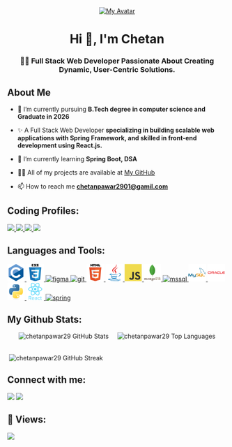 <div align="center">
  <a href="#">
    <img src="https://i.ibb.co/CbwP45g/th.jpg" alt="My Avatar">
  </a>
</div>
<h1 align="center">Hi 👋, I'm Chetan</h1>
<h3 align="center">👨‍💻 Full Stack Web Developer Passionate About Creating Dynamic, User-Centric Solutions.</h3>

## About Me

- 🔭 I’m currently pursuing **B.Tech degree in computer science and Graduate in 2026**
- ✨ A Full Stack Web Developer **specializing in building scalable web applications with Spring Framework, and skilled in front-end development using React.js.**

- 🌱 I’m currently learning **Spring Boot, DSA**

- 👨‍💻 All of my projects are available at [My GitHub](https://github.com/chetanpawar29)

- 📫 How to reach me **chetanpawar2901@gamil.com**

## **Coding Profiles**:
<p align="left"> 
    <a href="https://www.geeksforgeeks.org/user/chetanpadcci/" target="_blank"> <img src="https://img.icons8.com/color/48/undefined/GeeksforGeeks.png"/> </a>
    <a href="https://leetcode.com/u/PawarChetanVilas/" target="_blank"> <img src="https://img.icons8.com/external-tal-revivo-color-tal-revivo/48/undefined/external-level-up-your-coding-skills-and-quickly-land-a-job-logo-color-tal-revivo.png"/> </a>   
    <a href="https://www.hackerrank.com/profile/chetanpawar2901" target="_blank"> <img src="https://img.icons8.com/external-tal-revivo-shadow-tal-revivo/48/undefined/external-hackerrank-is-a-technology-company-that-focuses-on-competitive-programming-logo-shadow-tal-revivo.png"/> </a>
    <a href="https://www.codechef.com/users/chetanpawar29" target="_blank"> <img src="https://img.icons8.com/fluency/48/000000/codechef.png"/> </a>    
     
</p>

## Languages and Tools:
<p align="left"> <a href="https://www.cprogramming.com/" target="_blank" rel="noreferrer"> <img src="https://raw.githubusercontent.com/devicons/devicon/master/icons/c/c-original.svg" alt="c" width="40" height="40"/> </a> <a href="https://www.w3schools.com/css/" target="_blank" rel="noreferrer"> <img src="https://raw.githubusercontent.com/devicons/devicon/master/icons/css3/css3-original-wordmark.svg" alt="css3" width="40" height="40"/> </a> <a href="https://www.figma.com/" target="_blank" rel="noreferrer"> <img src="https://www.vectorlogo.zone/logos/figma/figma-icon.svg" alt="figma" width="40" height="40"/> </a> <a href="https://git-scm.com/" target="_blank" rel="noreferrer"> <img src="https://www.vectorlogo.zone/logos/git-scm/git-scm-icon.svg" alt="git" width="40" height="40"/> </a> <a href="https://www.w3.org/html/" target="_blank" rel="noreferrer"> <img src="https://raw.githubusercontent.com/devicons/devicon/master/icons/html5/html5-original-wordmark.svg" alt="html5" width="40" height="40"/> </a> <a href="https://www.java.com" target="_blank" rel="noreferrer"> <img src="https://raw.githubusercontent.com/devicons/devicon/master/icons/java/java-original.svg" alt="java" width="40" height="40"/> </a> <a href="https://developer.mozilla.org/en-US/docs/Web/JavaScript" target="_blank" rel="noreferrer"> <img src="https://raw.githubusercontent.com/devicons/devicon/master/icons/javascript/javascript-original.svg" alt="javascript" width="40" height="40"/> </a> <a href="https://www.mongodb.com/" target="_blank" rel="noreferrer"> <img src="https://raw.githubusercontent.com/devicons/devicon/master/icons/mongodb/mongodb-original-wordmark.svg" alt="mongodb" width="40" height="40"/> </a> <a href="https://www.microsoft.com/en-us/sql-server" target="_blank" rel="noreferrer"> <img src="https://www.svgrepo.com/show/303229/microsoft-sql-server-logo.svg" alt="mssql" width="40" height="40"/> </a> <a href="https://www.mysql.com/" target="_blank" rel="noreferrer"> <img src="https://raw.githubusercontent.com/devicons/devicon/master/icons/mysql/mysql-original-wordmark.svg" alt="mysql" width="40" height="40"/> </a> <a href="https://www.oracle.com/" target="_blank" rel="noreferrer"> <img src="https://raw.githubusercontent.com/devicons/devicon/master/icons/oracle/oracle-original.svg" alt="oracle" width="40" height="40"/> </a> <a href="https://www.python.org" target="_blank" rel="noreferrer"> <img src="https://raw.githubusercontent.com/devicons/devicon/master/icons/python/python-original.svg" alt="python" width="40" height="40"/> </a> <a href="https://reactjs.org/" target="_blank" rel="noreferrer"> <img src="https://raw.githubusercontent.com/devicons/devicon/master/icons/react/react-original-wordmark.svg" alt="react" width="40" height="40"/> </a> <a href="https://spring.io/" target="_blank" rel="noreferrer"> <img src="https://www.vectorlogo.zone/logos/springio/springio-icon.svg" alt="spring" width="40" height="40"/> </a> </p>

## **My Github Stats:**

<div style="display: flex; justify-content: center; align-items: flex-start;">
  <img src="https://github-readme-stats.vercel.app/api?username=chetanpawar29&theme=nightowl&hide_border=false&include_all_commits=false&count_private=false" alt="chetanpawar29 GitHub Stats" />
  <img style="margin-left: 20px; margin-top: 0;" src="https://github-readme-stats.vercel.app/api/top-langs/?username=chetanpawar29&theme=nightowl&hide_border=false&include_all_commits=false&count_private=false&layout=compact" alt="chetanpawar29 Top Languages" />
</div>

<br>

<p >&nbsp;<img align="center" src="https://github-readme-streak-stats.herokuapp.com/?user=chetanpawar29&theme=nightowl&hide_border=false" alt="chetanpawar29 GitHub Streak" /></p>



## Connect with me:

<p align="left">
 
<a href = "https://www.linkedin.com/in/chetan-pawar-a023a2240/"><img src="https://img.icons8.com/fluency/48/linkedin.png"/></a>
<a href = "https://twitter.com/chetanvpawar29"><img src="https://img.icons8.com/fluency/48/twitter.png"/></a>
</p>

## 👀 Views:
<a href="https://github.com/Meghna-DAS/github-profile-views-counter">
    <img src="https://komarev.com/ghpvc/?username=chetanpawar29">
</a>
